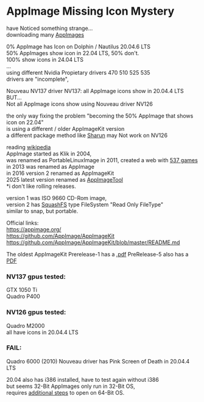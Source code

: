 # AppImage Missing Icon Mystery

have Noticed something strange... </br>
downloading many [AppImages](https://www.appimagehub.com/browse) </br>

0% AppImage has Icon on Dolphin / Nautilus  20.04.6 LTS </br>
50% AppImages show icon in 22.04 LTS, 50% don't.</br>
100% show icons in 24.04 LTS </br>
...</br>
using different Nvidia Propietary drivers 470 510 525 535 </br>
drivers are "incomplete",</br>

Nouveau NV137 driver NV137: all AppImage icons show in 20.04.4 LTS</br>
BUT...</br>
Not all AppImage icons show using Nouveau driver NV126</br>


the only way fixing the problem "becoming the 50% AppImage that shows icon on 22.04"</br>
is using a different / older AppImageKit version</br>
a different package method like [Sharun](https://github.com/VHSgunzo/sharun) may Not work on NV126 </br>

reading [wikipedia](https://en.wikipedia.org/wiki/AppImage) </br>
AppImage started as Klik in 2004, </br>
was renamed as PortableLinuxImage in 2011, created a web with [537 games](https://portablelinuxgames.org/) </br>
in 2013 was renamed as AppImage </br>
in 2016 version 2 renamed as AppImageKit </br>
2025 latest version renamed as [AppImageTool](https://github.com/AppImage/appimagetool/releases/tag/continuous) </br>
*i don't like rolling releases. </br>

version 1 was ISO 9660 CD-Rom image, </br>
version 2 has [SquashFS](https://en.wikipedia.org/wiki/SquashFS) type FileSystem "Read Only FileType" </br>
similar to snap, but portable. </br>

Official links: </br>
https://appimage.org/ </br>
https://github.com/AppImage/AppImageKit </br>
https://github.com/AppImage/AppImageKit/blob/master/README.md </br>

The oldest AppImageKit Prerelease-1 has a [.pdf](https://github.com/AppImage/AppImageKit/releases/download/1/AppImage.Mythbusting.2020.pdf)
PreRelease-5 also has a [PDF](https://github.com/AppImage/AppImageKit/releases/download/5/AppImage.pdf)


### NV137 gpus tested:  </br>
GTX 1050 Ti </br>
Quadro P400 </br>

### NV126 gpus tested: </br>
Quadro M2000 </br>
all have icons in 20.04.4 LTS </br>

### FAIL: </br>
Quadro 6000 (2010) Nouveau driver has Pink Screen of Death in 20.04.4 LTS </br>


20.04 also has i386 installed, have to test again without i386 </br>
but seems 32-Bit AppImages only run in 32-Bit OS, </br>
requires [additional steps](https://github.com/RazZziel/PortableLinuxGames/wiki/Setup-a-64bit-system-to-run-32bit-appimages) to open on 64-Bit OS. </br>
